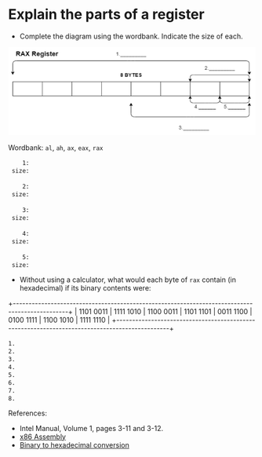 # Explain the parts of a register

- Complete the diagram using the wordbank.  Indicate the size of each.

![Register Parts](./register_parts.PNG)

Wordbank: `al`, `ah`, `ax`, `eax`, `rax`

  ```text
      1:
   size:

      2:
   size:

      3:
   size:

      4:
   size:

      5:
   size:
  ```

- Without using a calculator, what would each byte of `rax` contain (in hexadecimal) if its binary contents were:

+-----------------------------------------------------------------------------------------------+
| 1101 0011 | 1111 1010 | 1100 0011 | 1101 1101 | 0011 1100 | 0100 1111 | 1100 1010 | 1111 1110 |
+-----------------------------------------------------------------------------------------------+

```text
1.
2.
3.
4.
5.
6.
7.
8.
```

References:

- Intel Manual, Volume 1, pages 3-11 and 3-12.
- [x86 Assembly](https://en.wikibooks.org/wiki/X86_Assembly/X86_Architecture)
- [Binary to hexadecimal conversion](https://www.youtube.com/watch?v=tSLKOKGQq0Y)
